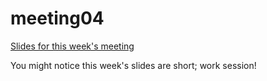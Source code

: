 # meeting04

[Slides for this week's meeting](https://docs.google.com/presentation/d/1xnIIKMpVel_oDILe6KSZacW3ztgP2smeZjup2cDTLMw/edit#slide=id.p)

You might notice this week's slides are short; work session!
